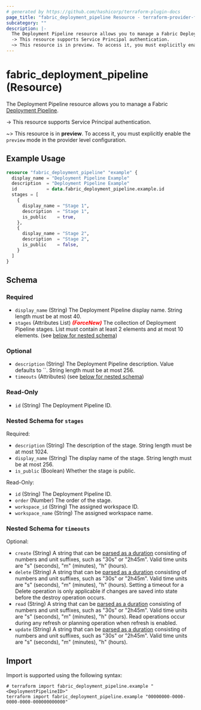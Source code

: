 ```yaml
---
# generated by https://github.com/hashicorp/terraform-plugin-docs
page_title: "fabric_deployment_pipeline Resource - terraform-provider-fabric"
subcategory: ""
description: |-
  The Deployment Pipeline resource allows you to manage a Fabric Deployment Pipeline https://learn.microsoft.com/fabric/cicd/deployment-pipelines/intro-to-deployment-pipelines.
  -> This resource supports Service Principal authentication.
  ~> This resource is in preview. To access it, you must explicitly enable the preview mode in the provider level configuration.
---
```


# fabric_deployment_pipeline (Resource)

The Deployment Pipeline resource allows you to manage a Fabric [Deployment Pipeline](https://learn.microsoft.com/fabric/cicd/deployment-pipelines/intro-to-deployment-pipelines).

-> This resource supports Service Principal authentication.

~> This resource is in **preview**. To access it, you must explicitly enable the `preview` mode in the provider level configuration.

## Example Usage

```terraform
resource "fabric_deployment_pipeline" "example" {
  display_name = "Deployment Pipeline Example"
  description  = "Deployment Pipeline Example"
  id           = data.fabric_deployment_pipeline.example.id
  stages = [
    {
      display_name = "Stage 1",
      description  = "Stage 1",
      is_public    = true,
    },
    {
      display_name = "Stage 2",
      description  = "Stage 2",
      is_public    = false,
    }
  ]
}
```

<!-- schema generated by tfplugindocs -->
## Schema

### Required

- `display_name` (String) The Deployment Pipeline display name. String length must be at most 40.
- `stages` (Attributes List) <i style="color:red;font-weight: bold">(ForceNew)</i> The collection of Deployment Pipeline stages. List must contain at least 2 elements and at most 10 elements. (see [below for nested schema](#nestedatt--stages))

### Optional

- `description` (String) The Deployment Pipeline description. Value defaults to ``. String length must be at most 256.
- `timeouts` (Attributes) (see [below for nested schema](#nestedatt--timeouts))

### Read-Only

- `id` (String) The Deployment Pipeline ID.

<a id="nestedatt--stages"></a>

### Nested Schema for `stages`

Required:

- `description` (String) The description of the stage. String length must be at most 1024.
- `display_name` (String) The display name of the stage. String length must be at most 256.
- `is_public` (Boolean) Whether the stage is public.

Read-Only:

- `id` (String) The Deployment Pipeline ID.
- `order` (Number) The order of the stage.
- `workspace_id` (String) The assigned workspace ID.
- `workspace_name` (String) The assigned workspace name.

<a id="nestedatt--timeouts"></a>

### Nested Schema for `timeouts`

Optional:

- `create` (String) A string that can be [parsed as a duration](https://pkg.go.dev/time#ParseDuration) consisting of numbers and unit suffixes, such as "30s" or "2h45m". Valid time units are "s" (seconds), "m" (minutes), "h" (hours).
- `delete` (String) A string that can be [parsed as a duration](https://pkg.go.dev/time#ParseDuration) consisting of numbers and unit suffixes, such as "30s" or "2h45m". Valid time units are "s" (seconds), "m" (minutes), "h" (hours). Setting a timeout for a Delete operation is only applicable if changes are saved into state before the destroy operation occurs.
- `read` (String) A string that can be [parsed as a duration](https://pkg.go.dev/time#ParseDuration) consisting of numbers and unit suffixes, such as "30s" or "2h45m". Valid time units are "s" (seconds), "m" (minutes), "h" (hours). Read operations occur during any refresh or planning operation when refresh is enabled.
- `update` (String) A string that can be [parsed as a duration](https://pkg.go.dev/time#ParseDuration) consisting of numbers and unit suffixes, such as "30s" or "2h45m". Valid time units are "s" (seconds), "m" (minutes), "h" (hours).

## Import

Import is supported using the following syntax:

```shell
# terraform import fabric_deployment_pipeline.example "<DeploymentPipelineID>"
terraform import fabric_deployment_pipeline.example "00000000-0000-0000-0000-000000000000"
```
